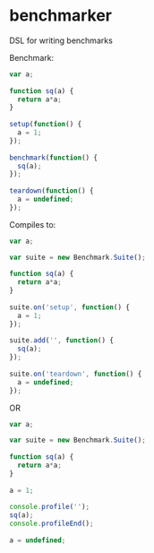 benchmarker
===========

DSL for writing benchmarks

Benchmark:

```javascript
var a;
 
function sq(a) {
  return a*a;
}
 
setup(function() {
  a = 1;
});
 
benchmark(function() {
  sq(a);
});
 
teardown(function() {
  a = undefined;
});
```

Compiles to:

```javascript
var a;

var suite = new Benchmark.Suite();
 
function sq(a) {
  return a*a;
}
 
suite.on('setup', function() {
  a = 1;
});
 
suite.add('', function() {
  sq(a);
});
 
suite.on('teardown', function() {
  a = undefined;
});
```

OR

```javascript
var a;

var suite = new Benchmark.Suite();
 
function sq(a) {
  return a*a;
}
 
a = 1;
 
console.profile('');
sq(a);
console.profileEnd();
 
a = undefined;
```
